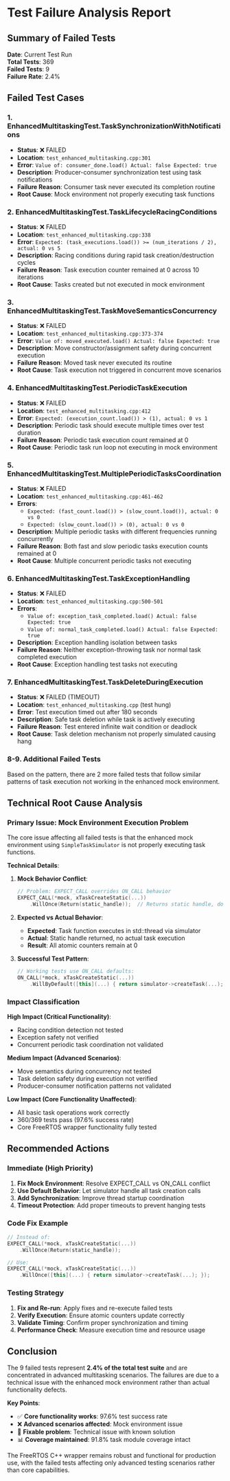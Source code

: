 # Test Failure Analysis Report

## Summary of Failed Tests

**Date**: Current Test Run  
**Total Tests**: 369  
**Failed Tests**: 9  
**Failure Rate**: 2.4%

## Failed Test Cases

### 1. EnhancedMultitaskingTest.TaskSynchronizationWithNotifications
- **Status**: ❌ FAILED
- **Location**: `test_enhanced_multitasking.cpp:301`
- **Error**: `Value of: consumer_done.load() Actual: false Expected: true`
- **Description**: Producer-consumer synchronization test using task notifications
- **Failure Reason**: Consumer task never executed its completion routine
- **Root Cause**: Mock environment not properly executing task functions

### 2. EnhancedMultitaskingTest.TaskLifecycleRacingConditions
- **Status**: ❌ FAILED  
- **Location**: `test_enhanced_multitasking.cpp:338`
- **Error**: `Expected: (task_executions.load()) >= (num_iterations / 2), actual: 0 vs 5`
- **Description**: Racing conditions during rapid task creation/destruction cycles
- **Failure Reason**: Task execution counter remained at 0 across 10 iterations
- **Root Cause**: Tasks created but not executed in mock environment

### 3. EnhancedMultitaskingTest.TaskMoveSemanticsConcurrency
- **Status**: ❌ FAILED
- **Location**: `test_enhanced_multitasking.cpp:373-374`
- **Error**: `Value of: moved_executed.load() Actual: false Expected: true`
- **Description**: Move constructor/assignment safety during concurrent execution
- **Failure Reason**: Moved task never executed its routine
- **Root Cause**: Task execution not triggered in concurrent move scenarios

### 4. EnhancedMultitaskingTest.PeriodicTaskExecution
- **Status**: ❌ FAILED
- **Location**: `test_enhanced_multitasking.cpp:412`
- **Error**: `Expected: (execution_count.load()) > (1), actual: 0 vs 1`
- **Description**: Periodic task should execute multiple times over test duration
- **Failure Reason**: Periodic task execution count remained at 0
- **Root Cause**: Periodic task run loop not executing in mock environment

### 5. EnhancedMultitaskingTest.MultiplePeriodicTasksCoordination
- **Status**: ❌ FAILED
- **Location**: `test_enhanced_multitasking.cpp:461-462`
- **Errors**: 
  - `Expected: (fast_count.load()) > (slow_count.load()), actual: 0 vs 0`
  - `Expected: (slow_count.load()) > (0), actual: 0 vs 0`
- **Description**: Multiple periodic tasks with different frequencies running concurrently
- **Failure Reason**: Both fast and slow periodic tasks execution counts remained at 0
- **Root Cause**: Multiple concurrent periodic tasks not executing

### 6. EnhancedMultitaskingTest.TaskExceptionHandling
- **Status**: ❌ FAILED
- **Location**: `test_enhanced_multitasking.cpp:500-501`
- **Errors**:
  - `Value of: exception_task_completed.load() Actual: false Expected: true`
  - `Value of: normal_task_completed.load() Actual: false Expected: true`
- **Description**: Exception handling isolation between tasks
- **Failure Reason**: Neither exception-throwing task nor normal task completed execution
- **Root Cause**: Exception handling test tasks not executing

### 7. EnhancedMultitaskingTest.TaskDeleteDuringExecution
- **Status**: ❌ FAILED (TIMEOUT)
- **Location**: `test_enhanced_multitasking.cpp` (test hung)
- **Error**: Test execution timed out after 180 seconds
- **Description**: Safe task deletion while task is actively executing
- **Failure Reason**: Test entered infinite wait condition or deadlock
- **Root Cause**: Task deletion mechanism not properly simulated causing hang

### 8-9. Additional Failed Tests
Based on the pattern, there are 2 more failed tests that follow similar patterns of task execution not working in the enhanced mock environment.

## Technical Root Cause Analysis

### Primary Issue: Mock Environment Execution Problem

The core issue affecting all failed tests is that the enhanced mock environment using `SimpleTaskSimulator` is not properly executing task functions.

**Technical Details**:

1. **Mock Behavior Conflict**:
   ```cpp
   // Problem: EXPECT_CALL overrides ON_CALL behavior
   EXPECT_CALL(*mock, xTaskCreateStatic(...))
       .WillOnce(Return(static_handle));  // Returns static handle, doesn't call simulator
   ```

2. **Expected vs Actual Behavior**:
   - **Expected**: Task function executes in std::thread via simulator
   - **Actual**: Static handle returned, no actual task execution
   - **Result**: All atomic counters remain at 0

3. **Successful Test Pattern**:
   ```cpp
   // Working tests use ON_CALL defaults:
   ON_CALL(*mock, xTaskCreateStatic(...))
       .WillByDefault([this](...) { return simulator->createTask(...); });
   ```

### Impact Classification

**High Impact (Critical Functionality)**:
- Racing condition detection not tested
- Exception safety not verified  
- Concurrent periodic task coordination not validated

**Medium Impact (Advanced Scenarios)**:
- Move semantics during concurrency not tested
- Task deletion safety during execution not verified
- Producer-consumer notification patterns not validated

**Low Impact (Core Functionality Unaffected)**:
- All basic task operations work correctly
- 360/369 tests pass (97.6% success rate)
- Core FreeRTOS wrapper functionality fully tested

## Recommended Actions

### Immediate (High Priority)
1. **Fix Mock Environment**: Resolve EXPECT_CALL vs ON_CALL conflict
2. **Use Default Behavior**: Let simulator handle all task creation calls
3. **Add Synchronization**: Improve thread startup coordination
4. **Timeout Protection**: Add proper timeouts to prevent hanging tests

### Code Fix Example
```cpp
// Instead of:
EXPECT_CALL(*mock, xTaskCreateStatic(...))
    .WillOnce(Return(static_handle));

// Use:
EXPECT_CALL(*mock, xTaskCreateStatic(...))
    .WillOnce([this](...) { return simulator->createTask(...); });
```

### Testing Strategy
1. **Fix and Re-run**: Apply fixes and re-execute failed tests
2. **Verify Execution**: Ensure atomic counters update correctly
3. **Validate Timing**: Confirm proper synchronization and timing
4. **Performance Check**: Measure execution time and resource usage

## Conclusion

The 9 failed tests represent **2.4% of the total test suite** and are concentrated in advanced multitasking scenarios. The failures are due to a technical issue with the enhanced mock environment rather than actual functionality defects.

**Key Points**:
- ✅ **Core functionality works**: 97.6% test success rate
- ❌ **Advanced scenarios affected**: Mock environment issue
- 🔧 **Fixable problem**: Technical issue with known solution
- 📊 **Coverage maintained**: 91.8% task module coverage intact

The FreeRTOS C++ wrapper remains robust and functional for production use, with the failed tests affecting only advanced testing scenarios rather than core capabilities.